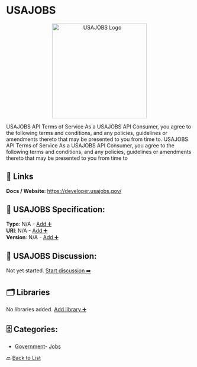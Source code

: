 # USAJOBS
<p align="center">
    <img width="256" src="https://raw.githubusercontent.com/apis-list/apis-list/main/apis/usajobs/logo_256x256.png" alt="USAJOBS Logo"/>
</p>
USAJOBS API Terms of Service As a USAJOBS API Consumer, you agree to the following terms and conditions, and any policies, guidelines or amendments thereto that may be presented to you from time to. USAJOBS API Terms of Service As a USAJOBS API Consumer, you agree to the following terms and conditions, and any policies, guidelines or amendments thereto that may be presented to you from time to

##  🔗 Links
**Docs / Website**: https://developer.usajobs.gov/

## 🧬 USAJOBS Specification:
**Type**: N/A - [Add ➕](https://github.com/apis-list/apis-list/edit/main/apis.yaml#L20888)  
**URI**: N/A - [Add ➕](https://github.com/apis-list/apis-list/edit/main/apis.yaml#L20888)  
**Version**: N/A - [Add ➕](https://github.com/apis-list/apis-list/edit/main/apis.yaml#L20888)

## 💬 USAJOBS Discussion:
Not yet started. [Start discussion ➡️](https://github.com/apis-list/apis-list/discussions/new)

## 🗂️ Libraries

No libraries added. [Add library ➕](https://github.com/apis-list/apis-list/edit/main/apis.yaml#L20888)    


## 🗄️ Categories:
- [Government](https://github.com/apis-list/apis-list#government-)- [Jobs](https://github.com/apis-list/apis-list#jobs-)

🔙  [Back to List](https://github.com/apis-list/apis-list)
